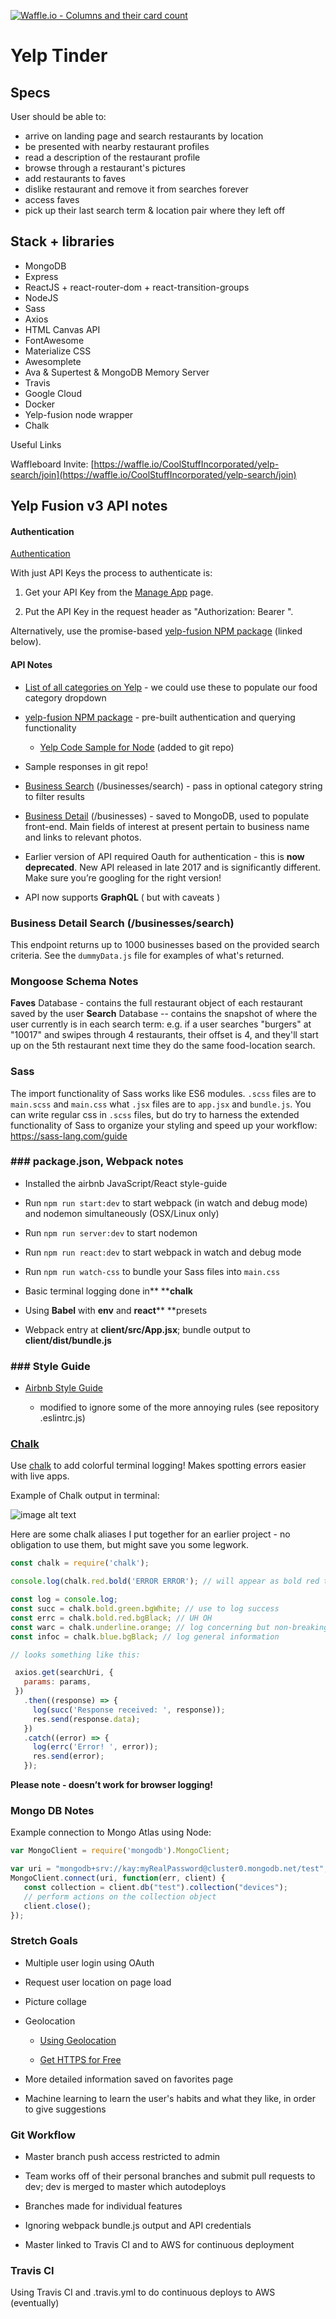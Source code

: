 [![Waffle.io - Columns and their card count](https://badge.waffle.io/CoolStuffIncorporated/yelp-search.png?columns=all)](https://waffle.io/CoolStuffIncorporated/yelp-search?utm_source=badge)
# Yelp Tinder

## Specs
User should be able to:
- arrive on landing page and search restaurants by location
- be presented with nearby restaurant profiles
- read a description of the restaurant profile
- browse through a restaurant's pictures
- add restaurants to faves
- dislike restaurant and remove it from searches forever
- access faves
- pick up their last search term & location pair where they left off

## Stack + libraries
- MongoDB
- Express
- ReactJS + react-router-dom + react-transition-groups
- NodeJS
- Sass
- Axios
- HTML Canvas API
- FontAwesome
- Materialize CSS
- Awesomplete
- Ava & Supertest & MongoDB Memory Server
- Travis
- Google Cloud
- Docker
- Yelp-fusion node wrapper
- Chalk

Useful Links

Waffleboard Invite: [https://waffle.io/CoolStuffIncorporated/yelp-search/join](https://waffle.io/CoolStuffIncorporated/yelp-search/join)

## Yelp Fusion v3 API notes

#### Authentication

[Authentication](https://www.yelp.com/developers/documentation/v3/authentication#where-is-my-client-secret-going)

With just API Keys the process to authenticate is:

1. Get your API Key from the [Manage App](https://www.yelp.com/developers/v3/manage_app) page.

2. Put the API Key in the request header as "Authorization: Bearer <YOUR API KEY>".

Alternatively, use the promise-based [yelp-fusion NPM package](https://www.npmjs.com/package/yelp-fusion) (linked below).

#### API Notes

* [List of all categories on Yelp](https://www.yelp.com/developers/documentation/v3/all_category_list)  - we could use these to populate our food category dropdown

* [yelp-fusion NPM package](https://www.npmjs.com/package/yelp-fusion) - pre-built authentication and querying functionality

    * [Yelp Code Sample for Node](https://github.com/Yelp/yelp-fusion/tree/master/fusion/node) (added to git repo)

* Sample responses in git repo!

* [Business Search](https://www.yelp.com/developers/documentation/v3/business_search) (/businesses/search) - pass in optional category string to filter results

* [Business Detail](https://www.yelp.com/developers/documentation/v3/business) (/businesses) - saved to MongoDB, used to populate front-end. Main fields of interest at present pertain to business name and links to relevant photos.

* Earlier version of API required Oauth for authentication - this is **now deprecated**. New API released in late 2017 and is significantly different. Make sure you’re googling for the right version!

* API now supports **GraphQL** ( but with caveats )

### Business Detail Search (/businesses/search)

This endpoint returns up to 1000 businesses based on the provided search criteria.
See the `dummyData.js` file for examples of what's returned.

### Mongoose Schema Notes

**Faves** Database - contains the full restaurant object of each restaurant saved by the user
**Search** Database -- contains the snapshot of where the user currently is in each search term:
e.g. if a user searches "burgers" at "10017" and swipes through 4 restaurants, their offset is 4, and they'll start up on the 5th restaurant next time they do the same food-location search.

### Sass
The import functionality of Sass works like ES6 modules. `.scss` files are to `main.scss` and `main.css` what `.jsx` files are to `app.jsx` and `bundle.js`. You can write regular css in `.scss` files, but do try to harness the extended functionality of Sass to organize your styling and speed up your workflow: https://sass-lang.com/guide

### **### package.json, Webpack notes**

* Installed the airbnb JavaScript/React style-guide

* Run `npm run start:dev` to start webpack (in watch and debug mode) and nodemon simultaneously (OSX/Linux only)

* Run `npm run server:dev` to start nodemon

* Run `npm run react:dev` to start webpack in watch and debug mode

* Run `npm run watch-css` to bundle your Sass files into `main.css`

* Basic terminal logging done in** ****chalk**

* Using **Babel** with **env** and **react**** **presets

* Webpack entry at **client/src/App.jsx**; bundle output to **client/dist/bundle.js**

### **### Style Guide**

* [Airbnb Style Guide](https://www.npmjs.com/package/eslint-config-airbnb)

    * modified to ignore some of the more annoying rules (see repository .eslintrc.js)

### [Chalk](https://github.com/chalk/chalk)

Use [chalk](https://github.com/chalk/chalk) to add colorful terminal logging! Makes spotting errors easier with live apps.

Example of Chalk output in terminal:

![image alt text](image_0.png)

Here are some chalk aliases I put together for an earlier project - no obligation to use them, but might save you some legwork.

```javascript
const chalk = require('chalk');

console.log(chalk.red.bold('ERROR ERROR'); // will appear as bold red text in Terminal/in Heroku logs/etc.

const log = console.log;
const succ = chalk.bold.green.bgWhite; // use to log success
const errc = chalk.bold.red.bgBlack; // UH OH
const warc = chalk.underline.orange; // log concerning but non-breaking
const infoc = chalk.blue.bgBlack; // log general information

// looks something like this:

 axios.get(searchUri, {
   params: params,
 })
   .then((response) => {
     log(succ('Response received: ', response));
     res.send(response.data);
   })
   .catch((error) => {
     log(errc('Error! ', error));
     res.send(error);
   });
```

**Please note - doesn’t work for browser logging!**

### Mongo DB Notes

Example connection to Mongo Atlas using Node:

```javascript
var MongoClient = require('mongodb').MongoClient;

var uri = "mongodb+srv://kay:myRealPassword@cluster0.mongodb.net/test";
MongoClient.connect(uri, function(err, client) {
   const collection = client.db("test").collection("devices");
   // perform actions on the collection object
   client.close();
});
```

### Stretch Goals

* Multiple user login using OAuth

* Request user location on page load

* Picture collage

* Geolocation

    * [Using Geolocation](https://developer.mozilla.org/en-US/docs/Web/API/Geolocation/Using_geolocation)

    * [Get HTTPS for Free](https://gethttpsforfree.com)

* More detailed information saved on favorites page

* Machine learning to learn the user's habits and what they like, in order to give suggestions

### Git Workflow

* Master branch push access restricted to admin

* Team works off of their personal branches and submit pull requests to dev; dev is merged to master which autodeploys

* Branches made for individual features

* Ignoring webpack bundle.js output and API credentials

* Master linked to Travis CI and to AWS for continuous deployment

### Travis CI

Using Travis CI and .travis.yml to do continuous deploys to AWS (eventually)
